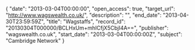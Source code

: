 {
  "date": "2013-03-04T00:00:00", 
  "open_access": true, 
  "target_url": "http://www.wagswealth.co.uk/", 
  "description": "", 
  "end_date": "2013-04-30T23:59:59Z", 
  "title": "Wagstaffs", 
  "record_id": "20130304T000000/BCLHxUm+mhICfjX5CbjI4A==", 
  "publisher": "wagswealth.co.uk", 
  "start_date": "2013-03-04T00:00:00Z", 
  "subject": "Cambridge Network"
}


